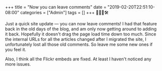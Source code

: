 +++
title = "Now you can leave comments"
date = "2019-02-20T22:51:10-08:00"
categories = ["Admin"]
tags = []
+++
👨🏻‍💻🛠

Just a quick site update — you can now leave comments! I had that feature back in the old days of the blog, and am only now getting around to adding it back. Hopefully it doesn't drag the page load time down too much. Since the internal URLs for all the articles changed after I migrated the site, I unfortunately lost all those old comments. So leave me some new ones if you feel it. 

Also, I think all the Flickr embeds are fixed. At least I haven't noticed any more issues.